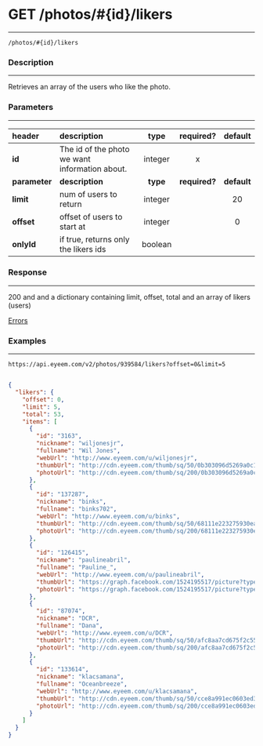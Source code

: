 # GET /photos/#{id}/likers 
***
`/photos/#{id}/likers `

### Description
***
Retrieves an array of the users who like the photo.

### Parameters
***

|header| description| type |required? |default|
|:---------|:--------------|:----------:|:------------:|:------------:|
|**id**|The id of the photo we want information about.|integer|x||
|**parameter**| **description**| **type** |**required?** |**default**|
|**limit**|num of users to return|integer||20|
|**offset**|offset of users to start at|integer||0|
|**onlyId**| if true, returns only the likers ids|boolean|||



### Response
***


200 and and a dictionary containing limit, offset, total and an array of likers (users)

[Errors](../../resources/errors.md#files)
### Examples
***

`https://api.eyeem.com/v2/photos/939584/likers?offset=0&limit=5`

```json

{
  "likers": {
    "offset": 0,
    "limit": 5,
    "total": 53,
    "items": [
      {
        "id": "3163",
        "nickname": "wiljonesjr",
        "fullname": "Wil Jones",
        "webUrl": "http://www.eyeem.com/u/wiljonesjr",
        "thumbUrl": "http://cdn.eyeem.com/thumb/sq/50/0b303096d5269a0c1560f6f410079edba00fa116.jpg",
        "photoUrl": "http://cdn.eyeem.com/thumb/sq/200/0b303096d5269a0c1560f6f410079edba00fa116.jpg"
      },
      {
        "id": "137287",
        "nickname": "binks",
        "fullname": "binks702",
        "webUrl": "http://www.eyeem.com/u/binks",
        "thumbUrl": "http://cdn.eyeem.com/thumb/sq/50/68111e223275930ea366d080830e01ae552a582e-1347147322",
        "photoUrl": "http://cdn.eyeem.com/thumb/sq/200/68111e223275930ea366d080830e01ae552a582e-1347147322"
      },
      {
        "id": "126415",
        "nickname": "paulineabril",
        "fullname": "Pauline_",
        "webUrl": "http://www.eyeem.com/u/paulineabril",
        "thumbUrl": "https://graph.facebook.com/1524195517/picture?type=square",
        "photoUrl": "https://graph.facebook.com/1524195517/picture?type=large"
      },
      {
        "id": "87074",
        "nickname": "DCR",
        "fullname": "Dana",
        "webUrl": "http://www.eyeem.com/u/DCR",
        "thumbUrl": "http://cdn.eyeem.com/thumb/sq/50/afc8aa7cd675f2c55adcbdd8b019e26c8c2aab40-1347124196",
        "photoUrl": "http://cdn.eyeem.com/thumb/sq/200/afc8aa7cd675f2c55adcbdd8b019e26c8c2aab40-1347124196"
      },
      {
        "id": "133614",
        "nickname": "klacsamana",
        "fullname": "Oceanbreeze",
        "webUrl": "http://www.eyeem.com/u/klacsamana",
        "thumbUrl": "http://cdn.eyeem.com/thumb/sq/50/cce8a991ec0603ed323b1379fd58ba53f387de10.jpg",
        "photoUrl": "http://cdn.eyeem.com/thumb/sq/200/cce8a991ec0603ed323b1379fd58ba53f387de10.jpg"
      }
    ]
  }
}

```


